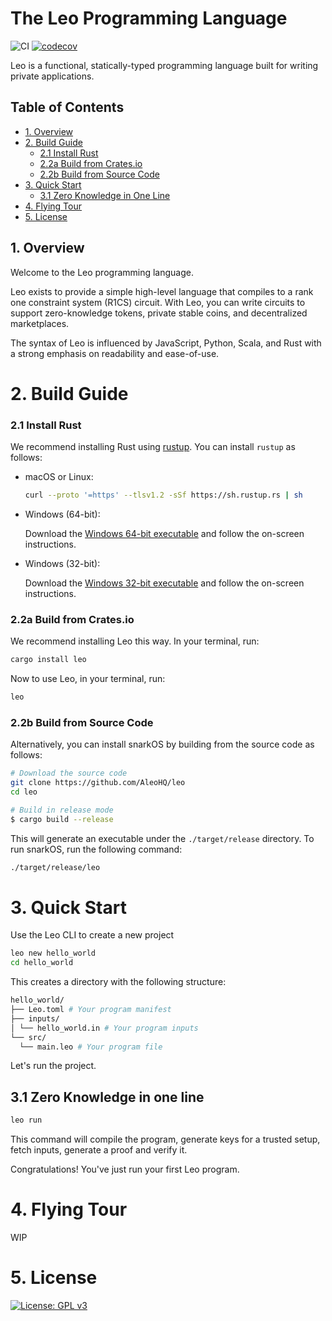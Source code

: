 # The Leo Programming Language

![CI](https://github.com/AleoHQ/leo/workflows/CI/badge.svg)
[![codecov](https://codecov.io/gh/AleoHQ/leo/branch/master/graph/badge.svg?token=S6MWO60SYL)](https://codecov.io/gh/AleoHQ/leo)

Leo is a functional, statically-typed programming language built for writing private applications.

## <a name='TableofContents'></a>Table of Contents

* [1. Overview](#1-overview)
* [2. Build Guide](#2-build-guide)
    * [2.1 Install Rust](#21-install-rust)
    * [2.2a Build from Crates.io](#22a-build-from-cratesio)
    * [2.2b Build from Source Code](#22b-build-from-source-code)
* [3. Quick Start](#3-quick-start)
    * [3.1 Zero Knowledge in One Line](#31-zero-knowledge-in-one-line)
* [4. Flying Tour](#4-flying-tour)
* [5. License](#5-license)


## 1. Overview
Welcome to the Leo programming language.

Leo exists to provide a simple high-level language that compiles to a rank one constraint system (R1CS) circuit. With Leo, you can write circuits to support zero-knowledge tokens, private stable coins, and decentralized marketplaces.

The syntax of Leo is influenced by JavaScript, Python, Scala, and Rust with a strong emphasis on readability and ease-of-use.

# 2. Build Guide

### 2.1 Install Rust

We recommend installing Rust using [rustup](https://www.rustup.rs/). You can install `rustup` as follows:

- macOS or Linux:
  ```bash
  curl --proto '=https' --tlsv1.2 -sSf https://sh.rustup.rs | sh
  ```

- Windows (64-bit):  
  
  Download the [Windows 64-bit executable](https://win.rustup.rs/x86_64) and follow the on-screen instructions.

- Windows (32-bit):  
  
  Download the [Windows 32-bit executable](https://win.rustup.rs/i686) and follow the on-screen instructions.

### 2.2a Build from Crates.io

We recommend installing Leo this way. In your terminal, run:

```bash
cargo install leo
```

Now to use Leo, in your terminal, run:
```bash
leo
```
 
### 2.2b Build from Source Code

Alternatively, you can install snarkOS by building from the source code as follows:

```bash
# Download the source code
git clone https://github.com/AleoHQ/leo
cd leo

# Build in release mode
$ cargo build --release
```

This will generate an executable under the `./target/release` directory. To run snarkOS, run the following command:
```bash
./target/release/leo
```

# 3. Quick Start

Use the Leo CLI to create a new project

```bash
leo new hello_world
cd hello_world
```

This creates a directory with the following structure:
```bash
hello_world/
├── Leo.toml # Your program manifest
├── inputs/ 
│ └── hello_world.in # Your program inputs
└── src/    
  └── main.leo # Your program file
```

Let's run the project.

## 3.1 Zero Knowledge in one line

```bash
leo run
```
This command will compile the program, generate keys for a trusted setup, fetch inputs, generate a proof and verify it.

Congratulations! You've just run your first Leo program.


# 4. Flying Tour

WIP

# 5. License 
[![License: GPL v3](https://img.shields.io/badge/License-GPLv3-blue.svg)](./LICENSE.md)